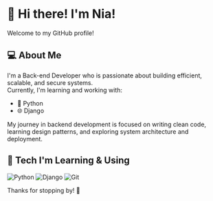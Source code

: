 # 👋 Hi there! I'm Nia!

Welcome to my GitHub profile!

## 💻 About Me

I'm a Back-end Developer who is passionate about building efficient, scalable, and secure systems.  
Currently, I'm learning and working with:

- 🐍 Python
- 🌐 Django

My journey in backend development is focused on writing clean code, learning design patterns, and exploring system architecture and deployment.

## 🚀 Tech I'm Learning & Using

![Python](https://img.shields.io/badge/Python-3670A0?style=for-the-badge&logo=python&logoColor=white)
![Django](https://img.shields.io/badge/Django-092E20?style=for-the-badge&logo=django&logoColor=white)
![Git](https://img.shields.io/badge/Git-F05032?style=for-the-badge&logo=git&logoColor=white)


Thanks for stopping by! 🌟
